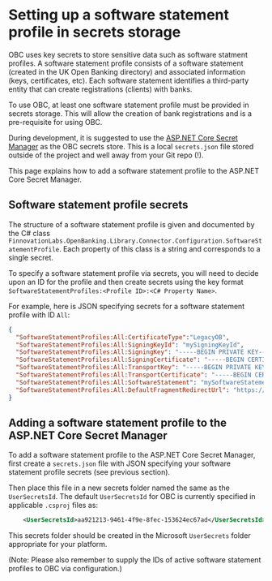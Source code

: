 # Setting up a software statement profile in secrets storage

OBC uses key secrets to store sensitive data such as software statment profiles. A software statement profile consists of a software statement (created in the UK Open Banking directory) and associated information (keys, certificates, etc). Each software statement identifies a third-party entity that can create registrations (clients) with banks.

To use OBC, at least one software statement profile must be provided in secrets storage. This will allow the creation of bank registrations and is a pre-requisite for using OBC.

During development, it is suggested to use the [ASP.NET Core Secret Manager](https://docs.microsoft.com/en-us/aspnet/core/security/app-secrets?view=aspnetcore-3.1&tabs=windows) as the OBC secrets store. This is a local ```secrets.json``` file stored outside of the project and well away from your Git repo (!).

This page explains how to add a software statement profile to the ASP.NET Core Secret Manager.

## Software statement profile secrets

The structure of a software statement profile is given and documented by the C# class `FinnovationLabs.OpenBanking.Library.Connector.Configuration.SoftwareStatementProfile`. Each property of this class is a string and corresponds to a single secret.

To specify a software statement profile via secrets, you will need to decide upon an ID for the profile and then create secrets using the key format `SoftwareStatementProfiles:<Profile ID>:<C# Property Name>`.

For example, here is JSON specifying secrets for a software statement profile with ID `All`:
```json
{
  "SoftwareStatementProfiles:All:CertificateType":"LegacyOB",
  "SoftwareStatementProfiles:All:SigningKeyId": "mySigningKeyId",
  "SoftwareStatementProfiles:All:SigningKey": "-----BEGIN PRIVATE KEY-----\nmyKeyLine1\nmyKeyLine2\n-----END PRIVATE KEY-----\n",
  "SoftwareStatementProfiles:All:SigningCertificate": "-----BEGIN CERTIFICATE-----\nmyCertLine1\nmyCertLine2\n-----END CERTIFICATE-----\n",
  "SoftwareStatementProfiles:All:TransportKey": "-----BEGIN PRIVATE KEY-----\nmyKeyLine1\nmyKeyLine2\n-----END PRIVATE KEY-----\n",
  "SoftwareStatementProfiles:All:TransportCertificate": "-----BEGIN CERTIFICATE-----\nmyCertLine1\nmyCertLine2\n-----END CERTIFICATE-----\n",
  "SoftwareStatementProfiles:All:SoftwareStatement": "mySoftwareStatementPart1.mySoftwareStatementPart2.mySoftwareStatementPart3",
  "SoftwareStatementProfiles:All:DefaultFragmentRedirectUrl": "https://example.com/auth/fragment-redirect"
}
```

## Adding a software statement profile to the ASP.NET Core Secret Manager

To add a software statement profile to the ASP.NET Core Secret Manager, first create a `secrets.json` file with JSON specifying your software statement profile secrets (see previous section).

Then place this file in a new secrets folder named the same as the `UserSecretsId`. The default `UserSecretsId` for OBC is currently specified in applicable `.csproj` files as:

```xml
    <UserSecretsId>aa921213-9461-4f9e-8fec-153624ec67ad</UserSecretsId>
```

This secrets folder should be created in the Microsoft `UserSecrets` folder appropriate for your platform.

(Note: Please also remember to supply the IDs of active software statement profiles to OBC via configuration.)